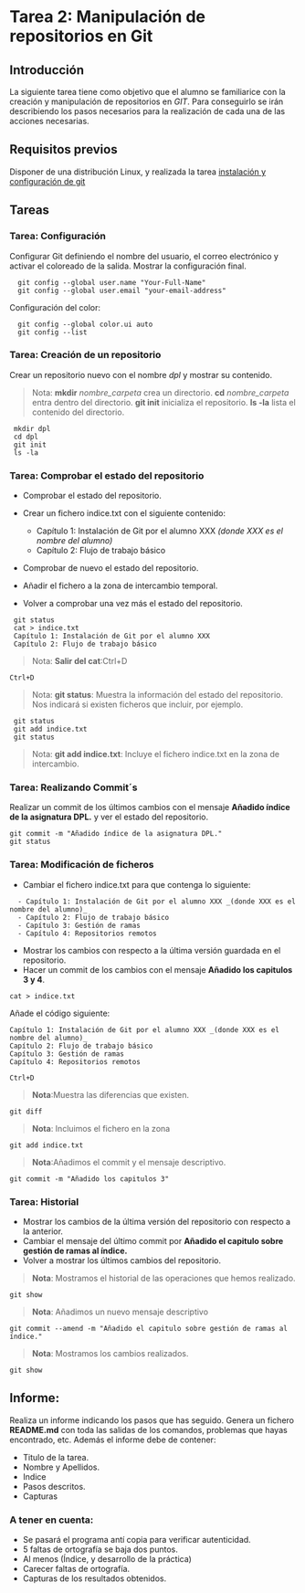# Tarea 2: Manipulación de repositorios en Git

## Introducción

 La siguiente tarea tiene como objetivo que el alumno se familiarice con la creación y manipulación de repositorios en _GIT_. Para conseguirlo se irán describiendo los pasos necesarios para la realización de cada una de las acciones necesarias.

## Requisitos previos

 Disponer de una distribución Linux, y realizada la tarea [instalación y configuración de git](instalacion-git.md)  


## Tareas

### Tarea: Configuración

 Configurar Git definiendo el nombre del usuario, el correo electrónico y activar el coloreado de la salida. Mostrar la configuración final.


```code
  git config --global user.name "Your-Full-Name"
  git config --global user.email "your-email-address"
 ```

Configuración del color:

```code 
  git config --global color.ui auto
  git config --list
```

### Tarea: Creación de un repositorio

 Crear un repositorio nuevo con el nombre _dpl_ y mostrar su contenido.

> Nota: __mkdir__ _nombre_carpeta_ crea un directorio.
__cd__ _nombre_carpeta_ entra dentro del directorio.
__git init__ inicializa el repositorio.
__ls -la__ lista el contenido del directorio.


```code
 mkdir dpl 
 cd dpl
 git init
 ls -la
 ```

### Tarea: Comprobar el estado del repositorio

 - Comprobar el estado del repositorio.

 - Crear un fichero indice.txt con el siguiente contenido:
   - Capítulo 1: Instalación de Git por el alumno XXX _(donde XXX es el nombre del alumno)_
   - Capítulo 2: Flujo de trabajo básico
 - Comprobar de nuevo el estado del repositorio.
 - Añadir el fichero a la zona de intercambio temporal.
 - Volver a comprobar una vez más el estado del repositorio.

```code
 git status
 cat > indice.txt
 Capítulo 1: Instalación de Git por el alumno XXX
 Capítulo 2: Flujo de trabajo básico
```
>Nota: __Salir del cat__:Ctrl+D
```code
Ctrl+D
```

>Nota: __git status__: Muestra la información del estado del repositorio. Nos indicará si existen ficheros que incluir, por ejemplo.

```code
 git status
 git add indice.txt
 git status
```

>Nota: __git add indice.txt__: Incluye el fichero indice.txt en la zona de intercambio.

### Tarea: Realizando Commit´s

 Realizar un commit de los últimos cambios con el mensaje __Añadido índice de la asignatura DPL.__ y ver el estado del repositorio.

```
git commit -m "Añadido índice de la asignatura DPL."
git status
```

### Tarea: Modificación de ficheros

 - Cambiar el fichero indice.txt para que contenga lo siguiente:

 ```code
   - Capítulo 1: Instalación de Git por el alumno XXX _(donde XXX es el nombre del alumno)_
   - Capítulo 2: Flujo de trabajo básico
   - Capítulo 3: Gestión de ramas
   - Capítulo 4: Repositorios remotos
 ```

 - Mostrar los cambios con respecto a la última versión guardada en el repositorio.
 - Hacer un commit de los cambios con el mensaje __Añadido los capitulos 3 y 4__.

```code
cat > indice.txt
```

Añade el código siguiente:
```code
Capítulo 1: Instalación de Git por el alumno XXX _(donde XXX es el nombre del alumno)_
Capítulo 2: Flujo de trabajo básico
Capítulo 3: Gestión de ramas
Capítulo 4: Repositorios remotos
```

```code
Ctrl+D
```

>__Nota__:Muestra las diferencias que existen.
```code
git diff
```
>__Nota__: Incluimos el fichero en la zona
```code
git add indice.txt
```
>__Nota__:Añadimos el commit y el mensaje descriptivo.
```code
git commit -m "Añadido los capitulos 3"
```

### Tarea: Historial

 - Mostrar los cambios de la última versión del repositorio con respecto a la anterior.
 - Cambiar el mensaje del último commit por __Añadido el capitulo sobre gestión de ramas al índice.__
 - Volver a mostrar los últimos cambios del repositorio.

>__Nota__: Mostramos el historial de las operaciones que hemos realizado.
```code
git show
```
>__Nota__: Añadimos un nuevo mensaje descriptivo
```code
git commit --amend -m "Añadido el capitulo sobre gestión de ramas al índice."
```
>__Nota__: Mostramos los cambios realizados.
```code
git show
```


## Informe:

Realiza un informe indicando los pasos que has seguido. Genera un fichero __README.md__ con toda las salidas de los comandos, problemas que hayas encontrado, etc.
Además el informe debe de contener:
 - Titulo de la tarea.
 - Nombre y Apellidos.
 - Indice
 - Pasos descritos.
 - Capturas 

### A tener en cuenta:
- Se pasará el programa antí copia para verificar autenticidad.
- 5 faltas de ortografía se baja dos puntos.
- Al menos (Índice, y desarrollo de la práctica)
- Carecer faltas de ortografía.
- Capturas de los resultados obtenidos.
